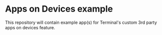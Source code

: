 # Apps on Devices example

This repository will contain example app(s) for Terminal's custom 3rd party apps on devices feature.
